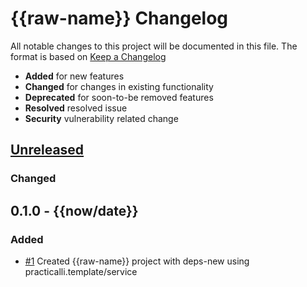 # {{raw-name}} Changelog

All notable changes to this project will be documented in this file.
The format is based on [Keep a Changelog](https://keepachangelog.com/en/1.0.0/)

* **Added** for new features
* **Changed** for changes in existing functionality
* **Deprecated** for soon-to-be removed features
* **Resolved** resolved issue
* **Security** vulnerability related change


## [Unreleased]
### Changed

## 0.1.0 - {{now/date}}
### Added
- [#1](https://github.com/practicalli/clojure/issues/1) Created {{raw-name}} project with deps-new using practicalli.template/service

[Unreleased]: https://{{scm/domain}}/{{scm/user}}/{{scm/repo}}/compare/0.1.1...HEAD
